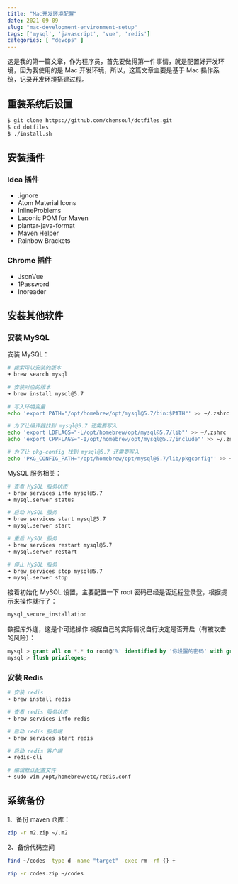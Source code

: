 ```yaml
---
title: "Mac开发环境配置"
date: 2021-09-09
slug: "mac-development-environment-setup"
tags: ['mysql', 'javascript', 'vue', 'redis']
categories: [ "devops" ]
---
```


这是我的第一篇文章，作为程序员，首先要做得第一件事情，就是配置好开发环境，因为我使用的是 Mac 开发环境，所以，这篇文章主要是基于 Mac 操作系统，记录开发环境搭建过程。

## 重装系统后设置

```bash
$ git clone https://github.com/chensoul/dotfiles.git
$ cd dotfiles
$ ./install.sh
```

## 安装插件

### Idea 插件

- .ignore
- Atom Material Icons
- InlineProblems
- Laconic POM for Maven
- plantar-java-format
- Maven Helper
- Rainbow Brackets

### Chrome 插件

- JsonVue
- 1Password
- Inoreader

## 安装其他软件

### 安装 MySQL

安装 MySQL：

```BASH
# 搜索可以安装的版本
➜ brew search mysql

# 安装对应的版本
➜ brew install mysql@5.7

# 写入环境变量
echo 'export PATH="/opt/homebrew/opt/mysql@5.7/bin:$PATH"' >> ~/.zshrc

# 为了让编译器找到 mysql@5.7 还需要写入
echo 'export LDFLAGS="-L/opt/homebrew/opt/mysql@5.7/lib"' >> ~/.zshrc
echo 'export CPPFLAGS="-I/opt/homebrew/opt/mysql@5.7/include"' >> ~/.zshrc

# 为了让 pkg-config 找到 mysql@5.7 还需要写入
echo 'PKG_CONFIG_PATH="/opt/homebrew/opt/mysql@5.7/lib/pkgconfig"' >> ~/.zshrc
```

MySQL 服务相关：

```BASH
# 查看 MySQL 服务状态
➜ brew services info mysql@5.7
➜ mysql.server status

# 启动 MySQL 服务
➜ brew services start mysql@5.7
➜ mysql.server start

# 重启 MySQL 服务
➜ brew services restart mysql@5.7
➜ mysql.server restart

# 停止 MySQL 服务
➜ brew services stop mysql@5.7
➜ mysql.server stop
```

接着初始化 MySQL 设置，主要配置一下 root 密码已经是否远程登录登，根据提示来操作就行了：

```BASH
mysql_secure_installation
```

数据库外连，这是个可选操作 根据自己的实际情况自行决定是否开启（有被攻击的风险）：

```SQL
mysql > grant all on *.* to root@'%' identified by '你设置的密码' with grant option;
mysql > flush privileges;
```

### 安装 Redis

```BASH
# 安装 redis
➜ brew install redis

# 查看 redis 服务状态
➜ brew services info redis

# 启动 redis 服务端
➜ brew services start redis

# 启动 redis 客户端
➜ redis-cli

# 编辑默认配置文件
➜ sudo vim /opt/homebrew/etc/redis.conf
```

## 系统备份

1、备份 maven 仓库：

```bash
zip -r m2.zip ~/.m2
```

2、备份代码空间

```BASH
find ~/codes -type d -name "target" -exec rm -rf {} +

zip -r codes.zip ~/codes
```
